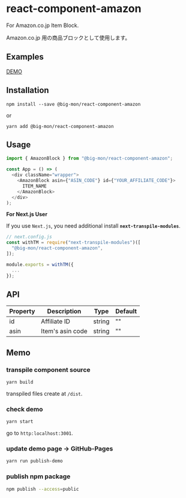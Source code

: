 # react-component-amazon

For Amazon.co.jp Item Block.

Amazon.co.jp 用の商品ブロックとして使用します。

## Examples

[DEMO](https://big-mon.github.io/react-component-amazon-block/)

## Installation

```
npm install --save @big-mon/react-component-amazon
```

or

```
yarn add @big-mon/react-component-amazon
```

## Usage

```js
import { AmazonBlock } from "@big-mon/react-component-amazon";

const App = () => (
  <div className="wrapper">
    <AmazonBlock asin={"ASIN_CODE"} id={"YOUR_AFFILIATE_CODE"}>
      ITEM_NAME
    </AmazonBlock>
  </div>
);
```

**For Next.js User**

If you use `Next.js`, you need additional install **`next-transpile-modules`**.

```js:next.config.js
// next.config.js
const withTM = require("next-transpile-modules")([
  "@big-mon/react-component-amazon",
]);

module.exports = withTM({
  ...
});
```

## API

| Property | Description      | Type   | Default |
| -------- | ---------------- | ------ | ------- |
| id       | Affiliate ID     | string | ""      |
| asin     | Item's asin code | string | ""      |

## Memo

### transpile component source

```bash
yarn build
```

transpiled files create at `/dist`.

### check demo

```bash
yarn start
```

go to `http:localhost:3001`.

### update demo page -> GitHub-Pages

```bash
yarn run publish-demo
```

### publish npm package

```bash
npm publish --access=public
```
